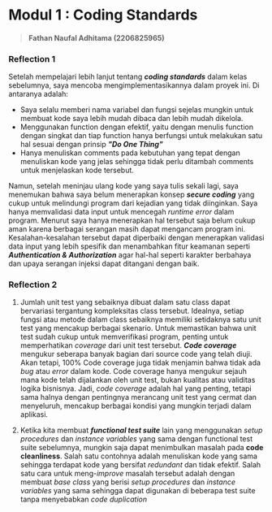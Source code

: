 # Modul 1 : Coding Standards

> #### Fathan Naufal Adhitama (2206825965)

### Reflection 1

Setelah mempelajari lebih lanjut tentang ***coding standards*** 
dalam kelas sebelumnya, saya mencoba 
mengimplementasikannya dalam proyek ini. Di antaranya adalah:
- Saya selalu memberi nama variabel dan 
fungsi sejelas mungkin untuk membuat kode saya
lebih mudah dibaca dan lebih mudah dikelola. 
- Menggunakan function dengan efektif, yaitu dengan menulis
function dengan singkat dan tiap function hanya berfungsi untuk
melakukan satu hal sesuai dengan prinsip ***"Do One Thing"***
- Hanya menuliskan comments pada kebutuhan yang tepat dengan
menuliskan kode yang jelas sehingga tidak perlu ditambah comments
untuk menjelaskan kode tersebut.

Namun, setelah meninjau ulang kode yang saya tulis 
sekali lagi, saya menemukan bahwa saya belum 
menerapkan konsep ***secure coding*** yang cukup 
untuk melindungi program dari kejadian yang tidak 
diinginkan. Saya hanya memvalidasi data input 
untuk mencegah *runtime error* dalam program. Menurut
saya hanya menerapkan hal tersebut saja belum cukup 
aman karena berbagai serangan masih dapat mengancam 
program ini. Kesalahan-kesalahan tersebut dapat 
diperbaiki dengan menerapkan validasi data input
yang lebih spesifik dan menambahkan fitur keamanan
seperti ***Authentication & Authorization*** agar hal-hal seperti karakter
berbahaya dan upaya serangan injeksi dapat ditangani
dengan baik.

### Reflection 2
1. Jumlah unit test yang sebaiknya dibuat dalam
satu class dapat bervariasi tergantung 
kompleksitas class tersebut. Idealnya, setiap
fungsi atau metode dalam class sebaiknya 
memiliki setidaknya satu unit test yang
mencakup berbagai skenario. 
Untuk memastikan bahwa unit test sudah cukup
untuk memverifikasi program, penting untuk 
memperhatikan *coverage* dari unit test tersebut.
***Code coverage*** mengukur seberapa banyak bagian
dari source code yang telah diuji. Akan tetapi,
100% Code coverage juga tidak menjamin bahwa tidak ada 
*bug* atau *error* dalam kode. Code coverage
hanya mengukur sejauh mana kode telah 
dijalankan oleh unit test, bukan kualitas atau
validitas logika bisnisnya. 
Jadi, *code coverage* adalah hal yang penting,
tetapi sama halnya dengan pentingnya merancang
unit test yang cermat dan menyeluruh, mencakup berbagai 
kondisi yang mungkin terjadi dalam aplikasi.

2. Ketika kita membuat ***functional test suite*** lain yang
menggunakan *setup procedures* dan *instance variables* yang
sama dengan functional test suite sebelumnya, mungkin saja dapat
menimbulkan masalah pada **code cleanliness**. Salah satu contohnya
adalah menuliskan kode yang sama sehingga terdapat kode yang bersifat
*redundant* dan tidak efektif. Salah satu cara untuk meng-*improve*
masalah tersebut adalah dengan membuat *base class* yang berisi
*setup procedures* dan *instance variables* yang sama sehingga dapat
digunakan di beberapa test suite tanpa menyebabkan *code duplication*
